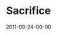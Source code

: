 ---
layout: message
category: message
series: "Everyday Friends"
title: "Sacrifice"
date: 2011-09-24-00-00
message_id: 693
audio: "http://s3.amazonaws.com/crossroads-media/messages/audio/everydayfriends_03.mp3"
audio-duration: "39:33"
program: "http://s3.amazonaws.com/crossroads-media/documents/09_24-25_11Program.pdf"
description: "Brian Tome talks about the power of sacrifice in friendships."
video: "http://s3.amazonaws.com/crossroads-media/messages/video/everydayfriends_03.mp4"
video-duration: "39:38"
video-image: "http://s3.amazonaws.com/crossroads-media/images/everydayfriends_03_still.jpg"
explicit: false
---
